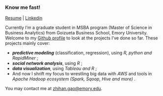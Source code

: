 

### Know me fast! 

[Resume](https://zihg.github.io/Gao-Zhihan%20(Kay).pdf)  |  [Linkedin](https://www.linkedin.com/in/zhihangao)

Currently I’m a graduate student in MSBA program (Master of Science in Business Analytics) from Goizueta Business School, Emory University. Welcome to my [Github profile](https://github.com/ZiHG) to look at the projects I’ve done so far. These projects mainly cover: 

+ ***predictive modeling*** (classification, regression), using <span style="color:lavendar">*R, python and RapidMiner* </span>; 
+ ***social network analysis***, using <span style="color:lavendar">*R* </span>; 
+ ***data visualization***, using <span style="color:lavendar">*Tableau and R* </span>;
+ And now I shrift my focus to wrestling big data with <span style="color:lavendar">*AWS* </span> and tools in <span style="color:lavendar">*Apache Hadoop ecosystem (Spark, Sqoop, Hive and more)* </span>. 


You may contact me at zhihan.gao@emory.edu.







